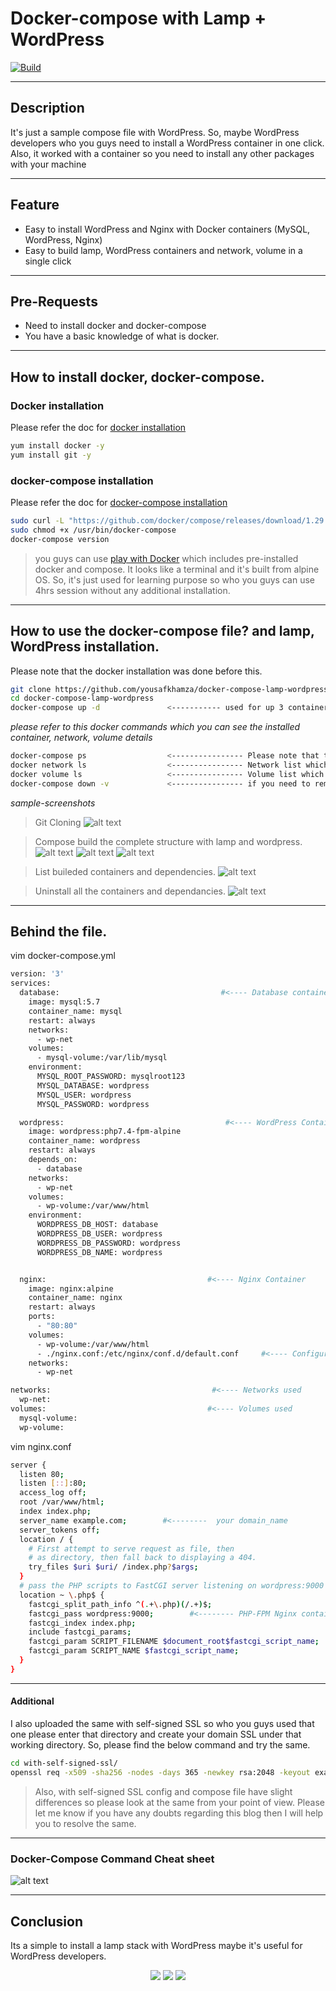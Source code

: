 # Docker-compose with Lamp + WordPress
[![Build](https://travis-ci.org/joemccann/dillinger.svg?branch=master)](https://travis-ci.org/joemccann/dillinger)

---

## Description
It's just a sample compose file with WordPress. So, maybe WordPress developers who you guys need to install a WordPress container in one click. Also, it worked with a container so you need to install any other packages with your machine

----
## Feature
- Easy to install WordPress and Nginx with Docker containers (MySQL, WordPress, Nginx)
- Easy to build lamp, WordPress containers and network, volume in a single click

-----

## Pre-Requests
- Need to install docker and docker-compose
- You have a basic knowledge of what is docker.

-----

## How to install docker, docker-compose.
### Docker installation 

Please refer the doc for [docker installation](https://docs.docker.com/engine/install)

```sh
yum install docker -y
yum install git -y
```
### docker-compose installation
Please refer the doc for [docker-compose installation](https://docs.docker.com/compose/install/)
```sh
sudo curl -L "https://github.com/docker/compose/releases/download/1.29.2/docker-compose-$(uname -s)-$(uname -m)" -o /usr/bin/docker-compose
sudo chmod +x /usr/bin/docker-compose
docker-compose version   
```

> you guys can use [play with Docker](https://labs.play-with-docker.com/) which includes pre-installed docker and compose. It looks like a terminal and it's built from alpine OS. So, it's just used for learning purpose so who you guys can use 4hrs session without any additional installation.
----

## How to use the docker-compose file? and lamp, WordPress installation.

Please note that the docker installation was done before this. 

```sh
git clone https://github.com/yousafkhamza/docker-compose-lamp-wordpress.git
cd docker-compose-lamp-wordpress
docker-compose up -d               <----------- used for up 3 containers and docker network, volume (-d it's running a detached mode)
```
_please refer to this docker commands which you can see the installed container, network, volume details_
```sh
docker-compose ps                  <---------------- Please note that this command only works with the installation directory
docker network ls                  <---------------- Network list which you used
docker volume ls                   <---------------- Volume list which you used.
docker-compose down -v             <---------------- if you need to remove all containers and volumes using these commands (Please note that this command only works with the installation directory)
```
_sample-screenshots_
> Git Cloning
![alt text](https://i.ibb.co/0VYQC8z/Screenshot-2.png)

> Compose build the complete structure with lamp and wordpress.
![alt text](https://i.ibb.co/yVCxdm6/Screenshot-3.png)
![alt text](https://i.ibb.co/7gSm9yC/Screenshot-4.png)
![alt text](https://i.ibb.co/TLMGPVF/Screenshot-5.png)

> List buileded containers and dependencies.
![alt text](https://i.ibb.co/RhqdWMD/Screenshot-7.png)

> Uninstall all the containers and dependancies. 
![alt text](https://i.ibb.co/CzghSG9/Screenshot-8.png)

----
## Behind the file.
vim docker-compose.yml
```sh
version: '3'
services:
  database:                                    #<---- Database container
    image: mysql:5.7
    container_name: mysql
    restart: always
    networks:
      - wp-net
    volumes:
      - mysql-volume:/var/lib/mysql
    environment:
      MYSQL_ROOT_PASSWORD: mysqlroot123
      MYSQL_DATABASE: wordpress
      MYSQL_USER: wordpress
      MYSQL_PASSWORD: wordpress

  wordpress:                                    #<---- WordPress Container with PHP-FPM
    image: wordpress:php7.4-fpm-alpine
    container_name: wordpress
    restart: always
    depends_on:
      - database
    networks:
      - wp-net
    volumes:
      - wp-volume:/var/www/html
    environment:
      WORDPRESS_DB_HOST: database
      WORDPRESS_DB_USER: wordpress
      WORDPRESS_DB_PASSWORD: wordpress 
      WORDPRESS_DB_NAME: wordpress


  nginx:                                    #<---- Nginx Container
    image: nginx:alpine
    container_name: nginx
    restart: always
    ports:
      - "80:80"
    volumes:
      - wp-volume:/var/www/html
      - ./nginx.conf:/etc/nginx/conf.d/default.conf     #<---- Configuration file
    networks:
      - wp-net

networks:                                    #<---- Networks used 
  wp-net:
volumes:                                    #<---- Volumes used
  mysql-volume:
  wp-volume:
```
vim nginx.conf
```sh
server {
  listen 80;
  listen [::]:80;
  access_log off;
  root /var/www/html;
  index index.php;
  server_name example.com;        #<--------  your domain_name
  server_tokens off;
  location / {
    # First attempt to serve request as file, then
    # as directory, then fall back to displaying a 404.
    try_files $uri $uri/ /index.php?$args;
  }
  # pass the PHP scripts to FastCGI server listening on wordpress:9000
  location ~ \.php$ {
    fastcgi_split_path_info ^(.+\.php)(/.+)$;
    fastcgi_pass wordpress:9000;        #<-------- PHP-FPM Nginx container connect with container name 
    fastcgi_index index.php;
    include fastcgi_params;
    fastcgi_param SCRIPT_FILENAME $document_root$fastcgi_script_name;
    fastcgi_param SCRIPT_NAME $fastcgi_script_name;
  }
}
```

----

#### Additional 

 I also uploaded the same with self-signed SSL so who you guys used that one please enter that directory and create your domain SSL under that working directory. So, please find the below command and try the same.
 
 ```sh
 cd with-self-signed-ssl/
 openssl req -x509 -sha256 -nodes -days 365 -newkey rsa:2048 -keyout example.com.key -out example.com.crt
 ```
 > Also, with self-signed SSL config and compose file have slight differences so please look at the same from your point of view. Please let me know if you have any doubts regarding this blog then I will help you to resolve the same.
 
----

### Docker-Compose Command Cheat sheet
![alt text](https://i.ibb.co/D7LHWMx/docker-compose-cheat-sheet-ryan-prater.png)

----

## Conclusion

Its a simple to install a lamp stack with WordPress maybe it's useful for WordPress developers.

<p align="center">
<a href="mailto:yousaf.k.hamza@gmail.com"><img src="https://img.shields.io/badge/-yousaf.k.hamza@gmail.com-D14836?style=flat&logo=Gmail&logoColor=white"/></a>
<a href="https://www.linkedin.com/in/yousafkhamza"><img src="https://img.shields.io/badge/-Linkedin-blue"/></a>
<a href="https://techbit-new.blogspot.com/"><img src="https://img.shields.io/badge/-Blogger-orange"/></a>



